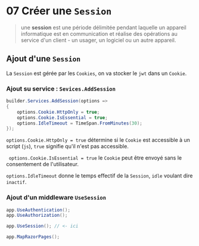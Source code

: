 # 07 Créer une `Session`

> une **session** est une période délimitée pendant laquelle un appareil informatique est en communication et réalise des opérations au service d'un client - un usager, un logiciel ou un autre appareil.



## Ajout d'une `Session` 

La `Session` est gérée par les `Cookies`, on va stocker le `jwt` dans un `Cookie`.

### Ajout su service : `Sevices.AddSession`

```cs
builder.Services.AddSession(options =>
{
    options.Cookie.HttpOnly = true;
    options.Cookie.IsEssential = true;
    options.IdleTimeout = TimeSpan.FromMinutes(30);
});
```

`options.Cookie.HttpOnly = true` détermine si le `Cookie` est accessible à un script (`js`), `true` signifie qu'il n'est pas accessible.

` options.Cookie.IsEssential = true` le `Cookie` peut être envoyé sans le consentement de l'utilisateur.

`options.IdleTimeout` donne le temps effectif de la `Session`, `idle` voulant dire `inactif`.



### Ajout d'un middleware `UseSession`

```c#
app.UseAuthentication();
app.UseAuthorization();

app.UseSession(); // <- ici

app.MapRazorPages();
```

